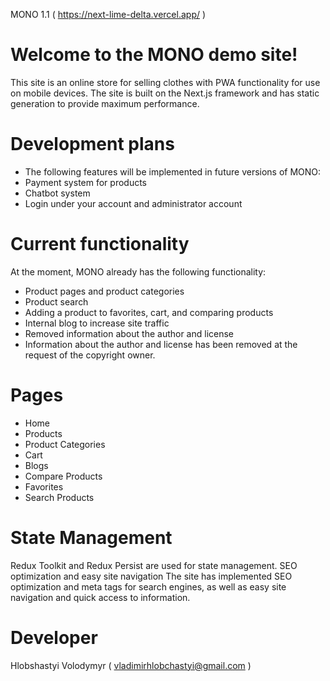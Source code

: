 MONO 1.1 ( https://next-lime-delta.vercel.app/ )

# Welcome to the MONO demo site!

This site is an online store for selling clothes with PWA functionality for use on mobile devices. The site is built on the Next.js framework and has static generation to provide maximum performance.

# Development plans

- The following features will be implemented in future versions of MONO:
- Payment system for products
- Chatbot system
- Login under your account and administrator account

# Current functionality

At the moment, MONO already has the following functionality:

- Product pages and product categories
- Product search
- Adding a product to favorites, cart, and comparing products
- Internal blog to increase site traffic
- Removed information about the author and license
- Information about the author and license has been removed at the request of the copyright owner.

# Pages

- Home
- Products
- Product Categories
- Cart
- Blogs
- Compare Products
- Favorites
- Search Products

# State Management

Redux Toolkit and Redux Persist are used for state management.
SEO optimization and easy site navigation
The site has implemented SEO optimization and meta tags for search engines, as well as easy site navigation and quick access to information.

# Developer

Hlobshastyi Volodymyr ( vladimirhlobchastyi@gmail.com )
